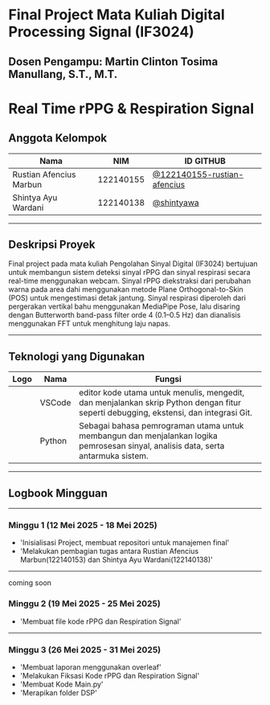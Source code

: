 # Final Project Mata Kuliah Digital Processing Signal (IF3024)

## Dosen Pengampu: **Martin Clinton Tosima Manullang, S.T., M.T.**

# **Real Time rPPG & Respiration Signal**

## **Anggota Kelompok**

| **Nama**                    | **NIM**   | **ID GITHUB**                                                               |
| --------------------------- | --------- | --------------------------------------------------------------------------- |
| Rustian Afencius Marbun | 122140155 | <a href="https://github.com/122140155-rustian-afencius">@122140155-rustian-afencius</a> |
| Shintya Ayu Wardani     | 122140138 | <a href="https://github.com/shintyawa">@shintyawa</a>                     |

---

## **Deskripsi Proyek**

Final project pada mata kuliah Pengolahan Sinyal Digital (IF3024) bertujuan untuk membangun sistem deteksi sinyal rPPG dan sinyal respirasi secara real-time menggunakan webcam. Sinyal rPPG diekstraksi dari perubahan warna pada area dahi menggunakan metode Plane Orthogonal-to-Skin (POS) untuk mengestimasi detak jantung. Sinyal respirasi diperoleh dari pergerakan vertikal bahu menggunakan MediaPipe Pose, lalu disaring dengan Butterworth band-pass filter orde 4 (0.1–0.5 Hz) dan dianalisis menggunakan FFT untuk menghitung laju napas.

---

## **Teknologi yang Digunakan**
|**Logo**  | **Nama**   | **Fungsi**   |
| -------- |------------|--------------|
|          |   VSCode   |editor kode utama untuk menulis, mengedit, dan menjalankan skrip Python dengan fitur seperti debugging, ekstensi, dan integrasi Git.|
|          |   Python   |Sebagai bahasa pemrograman utama untuk membangun dan menjalankan logika pemrosesan sinyal, analisis data, serta antarmuka sistem.|
---
## **Logbook Mingguan**
---
### **Minggu 1 (12 Mei 2025 - 18 Mei 2025)**
- 'Inisialisasi Project, membuat repositori untuk manajemen final'
- 'Melakukan pembagian tugas antara Rustian Afencius Marbun(122140153) dan Shintya Ayu Wardani(122140138)'
---
coming soon
### **Minggu 2 (19 Mei 2025 - 25 Mei 2025)**
- 'Membuat file kode rPPG dan Respiration Signal'
---
### **Minggu 3 (26 Mei 2025 - 31 Mei 2025)**
- 'Membuat laporan menggunakan overleaf'
- 'Melakukan Fiksasi Kode rPPG dan Respiration Signal'
- 'Membuat Kode Main.py'
- 'Merapikan folder DSP'

